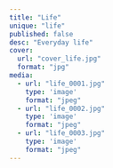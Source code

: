```yaml
---
title: "Life"
unique: "life"
published: false
desc: "Everyday life"
cover:
  url: "cover_life.jpg"
  format: "jpg"
media:
  - url: "life_0001.jpg"
    type: 'image'
    format: "jpeg"
  - url: "life_0002.jpg"
    type: 'image'
    format: "jpeg"
  - url: "life_0003.jpg"
    type: 'image'
    format: "jpeg"
---
```

